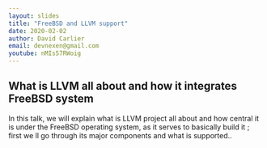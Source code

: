 ```yaml
---
layout: slides
title: "FreeBSD and LLVM support"
date: 2020-02-02
author: David Carlier
email: devnexen@gmail.com
youtube: nMIs57RWoig
---
```

## What is LLVM all about and how it integrates FreeBSD system

In this talk, we will explain what is LLVM project all about and how central it is under the FreeBSD operating system,
as it serves to basically build it ; first we ll go through its major components and what is supported..
